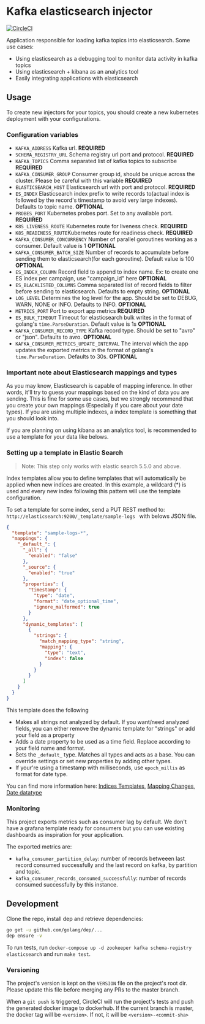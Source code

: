 # Kafka elasticsearch injector
[![CircleCI](https://circleci.com/gh/inloco/kafka-elasticsearch-injector.svg?style=svg&circle-token=9b8a15af1d6bd1fde69dc0fbc37ff191f4c95473)](https://circleci.com/gh/inloco/kafka-elasticsearch-injector)

Application responsible for loading kafka topics into elasticsearch. Some use cases:

- Using elasticsearch as a debugging tool to monitor data activity in kafka topics
- Using elasticsearch + kibana as an analytics tool
- Easily integrating applications with elasticsearch

## Usage

To create new injectors for your topics, you should create a new kubernetes deployment with your configurations.

### Configuration variables
- `KAFKA_ADDRESS` Kafka url. **REQUIRED**
- `SCHEMA_REGISTRY_URL` Schema registry url port and protocol. **REQUIRED**
- `KAFKA_TOPICS` Comma separated list of kafka topics to subscribe **REQUIRED**
- `KAFKA_CONSUMER_GROUP` Consumer group id, should be unique across the cluster. Please be careful with this variable **REQUIRED**
- `ELASTICSEARCH_HOST` Elasticsearch url with port and protocol. **REQUIRED**
- `ES_INDEX` Elasticsearch index prefix to write records to(actual index is followed by the record's timestamp to avoid very large indexes). Defaults to topic name. **OPTIONAL**
- `PROBES_PORT` Kubernetes probes port. Set to any available port. **REQUIRED**
- `K8S_LIVENESS_ROUTE` Kubernetes route for liveness check. **REQUIRED**
- `K8S_READINESS_ROUTE`Kubernetes route for readiness check. **REQUIRED**
- `KAFKA_CONSUMER_CONCURRENCY` Number of parallel goroutines working as a consumer. Default value is 1 **OPTIONAL**
- `KAFKA_CONSUMER_BATCH_SIZE` Number of records to accumulate before sending them to elasticsearch(for each goroutine). Default value is 100 **OPTIONAL**
- `ES_INDEX_COLUMN` Record field to append to index name. Ex: to create one ES index per campaign, use "campaign_id" here **OPTIONAL**
- `ES_BLACKLISTED_COLUMNS` Comma separated list of record fields to filter before sending to elasticsearch. Defaults to empty string. **OPTIONAL**
- `LOG_LEVEL` Determines the log level for the app. Should be set to DEBUG, WARN, NONE or INFO. Defaults to INFO. **OPTIONAL**
- `METRICS_PORT` Port to export app metrics **REQUIRED**
- `ES_BULK_TIMEOUT` Timeout for elasticsearch bulk writes in the format of golang's `time.ParseDuration`. Default value is 1s **OPTIONAL**
- `KAFKA_CONSUMER_RECORD_TYPE` Kafka record type. Should be set to "avro" or "json". Defaults to avro. **OPTIONAL**
- `KAFKA_CONSUMER_METRICS_UPDATE_INTERVAL` The interval which the app updates the exported metrics in the format of golang's `time.ParseDuration`. Defaults to 30s. **OPTIONAL**

### Important note about Elasticsearch mappings and types

As you may know, Elasticsearch is capable of mapping inference. In other words, it'll try to guess
your mappings based on the kind of data you are sending. This is fine for some use cases, but we
strongly recommend that you create your own mappings (Especially if you care about your date
types). If you are using multiple indexes, a index template is something that you should look into.

If you are planning on using kibana as an analytics tool, is recommended to use a template for your data like belows.

### Setting up a template in Elastic Search

> Note: This step only works with elastic search 5.5.0 and above.

Index templates allow you to define templates that will automatically be applied when new indices are created. In this
example, a wildcard (*) is used and every new index following this pattern will use the template configuration.

To set a template for some index,  send a PUT REST method to: ```http://elasticsearch:9200/_template/sample-logs ``` with belows JSON
file.

```json
{
  "template": "sample-logs-*",
  "mappings": {
    "_default_": {
      "_all": {
        "enabled": "false"
      },
      "_source": {
        "enabled": "true"
      },
      "properties": {
        "timestamp": {
          "type": "date",
          "format": "date_optional_time",
          "ignore_malformed": true
        }
      },
      "dynamic_templates": [
        {
          "strings": {
            "match_mapping_type": "string",
            "mapping": {
              "type": "text",
              "index": false
            }
          }
        }
      ]
    }
  }
}
```

This template does the following

- Makes all strings not analyzed by default. If you want/need analyzed fields, you can either remove
  the dynamic template for "strings" or add your field as a property
- Adds a date property to be used as a time field. Replace according to your field name and format.
- Sets the `_default_` type. Matches all types and acts as a base. You can override settings or set
  new properties by adding other types.
- If your're using a timestamp with milliseconds, use ```epoch_millis``` as format for date type.

You can find more information here: [Indices Templates][indices_templates], [Mapping Changes][mapping_changes],
[Date datatype][date_datatype]

### Monitoring

This project exports metrics such as consumer lag by default. We don't have a grafana template ready for consumers but you can use existing
dashboards as inspiration for your application.

The exported metrics are:
- `kafka_consumer_partition_delay`: number of records betweeen last record consumed successfully and the last record on kafka, by partition and topic.
- `kafka_consumer_records_consumed_successfully`: number of records consumed successfully by this instance.

## Development

Clone the repo, install dep and retrieve dependencies:
```bash
go get -u github.com/golang/dep/...
dep ensure -v
```

To run tests, run `docker-compose up -d zookeeper kafka schema-registry elasticsearch` and run `make test`. 

### Versioning

The project's version is kept on the `VERSION` file on the project's root dir. 
Please update this file before merging any PRs to the master branch.

When a `git push` is triggered, CircleCI will run the project's tests and push the generated docker image to dockerhub.
If the current branch is master, the docker tag will be `<version>`. If not, it will be `<version>-<commit-sha>`

[mapping_changes]: https://www.elastic.co/guide/en/elasticsearch/reference/current/breaking_50_mapping_changes.html
[indices_templates]: https://www.elastic.co/guide/en/elasticsearch/reference/current/indices-templates.html
[date_datatype]: https://www.elastic.co/guide/en/elasticsearch/reference/current/date.html
